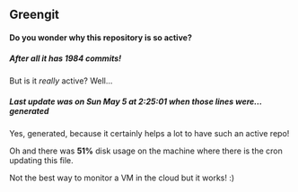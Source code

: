 ## Greengit

#### Do you wonder why this repository is so active?

##### After all it has 1984 commits!

But is it *really* active? Well...

##### Last update was on Sun May 5 at 2:25:01 when those lines were... generated

Yes, generated, because it certainly helps a lot to have such an active repo!

Oh and there was **51%** disk usage on the machine
where there is the cron updating this file.

Not the best way to monitor a VM in the cloud but it works! :)
